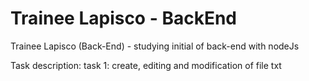 # Trainee Lapisco - BackEnd
Trainee Lapisco (Back-End) - studying initial of back-end with nodeJs

   Task description:
task 1:
 create, editing and modification of file txt
